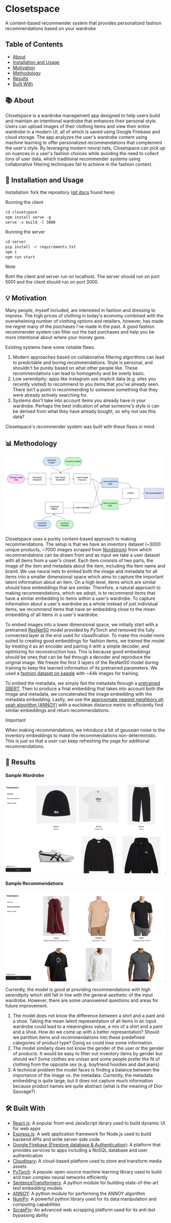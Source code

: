 # Closetspace

A content-based recommender system that provides personalized fashion recommendations based on your wardrobe 

## Table of Contents

- [About](#-About)
- [Installation and Usage](#-Installation-and-Usage)
- [Motivation](#-Motivation)
- [Methodology](#-Methodology)
- [Results](#-Results)
- [Built With](#-Built-With)

## 📚 About
Closetspace is a wardrobe management app designed to help users build and maintain an intentional wardrobe that enhances their personal style. Users can upload images of their clothing items and view their entire wardrobe in a modern UI, all of which is saved using Google Firebase and cloud storage. The app analyzes the user's wardrobe content using machine learning to offer personalized recommendations that complement the user's style. By leveraging modern neural nets, Closetspace can pick up on nuances in a user's fashion choices while avoiding the need to collect tons of user data, which traditional recommender systems using collaborative filtering techniques fail to achieve in the fashion context. 

## 📝 Installation and Usage

Installation: fork the repository ([git docs](https://docs.github.com/en/pull-requests/collaborating-with-pull-requests/working-with-forks/fork-a-repo) found here)

Running the client
```console
cd closetspace
npm install serve -g
serve -s build -l 3000
```


Running the server
```console
cd server
pip install -r requirements.txt
npm i
npm run start
```

> [!NOTE]
> Both the client and server run on localhost. The server should run on port 5001 and the client should run on port 3000.

## 💡 Motivation
Many people, myself included, are interested in fashion and dressing to impress. The high prices of clothing in today's economy combined with the overwhelming number of clothing options and retailers, however, has made me regret many of the purchases I've made in the past. A good fashion recommender system can filter out the bad purchases and help you be more intentional about where your money goes. 


Existing systems have some notable flaws. 
1. Modern approaches based on collaborative filtering algorithms can lead to predictable and boring recommendations. Style is personal, and shouldn't be purely based on what other people like. These recommendations can lead to homogenity and be overly basic.
2. Low serendipity: apps like instagram use implicit data (e.g. sites you recently visited) to recommend to you items that you've already seen. There isn't a point in recommending to someone something that they were already actively searching for.
3. Systems don't take into account items you already have in your wardrobe. Perhaps the best indication of what someone's style is can be derived from what they have already bought, so why not use this data?


Closetspace's recommender system was built with these flaws in mind.

## 📊 Methodology
![Block Diagram](images/block_diagram.jpeg)


Closetspace uses a purely content-based approach to making recommendations. The setup is that we have an inventory dataset (~3000 unique products, ~7000 images scraped from [Nordstrom](https://www.nordstrom.com/)) from which recommendations can be drawn from and as input we take a user dataset with all items from a user's closet. Each item consists of two parts, the image of the item and metadata about the item, including the item name and brand. We use neural nets to embed both the image and metadata for all items into a smaller dimensional space which aims to capture the important latent information about an item. On a high level, items which are similar should have embeddings that are similar. Therefore, a natural approach to making recommendations, which we adopt, is to recommend items that have a similar embedding to items within a user's wardrobe. To capture information about a user's wardrobe as a whole instead of just individual items, we recommend items that have an embedding close to the mean embedding of all items in a user's wardrobe. 


To embed images into a lower dimensional space, we initially start with a pretrained [ResNet50](https://arxiv.org/pdf/1512.03385) model provided by PyTorch and removed the fully connected layer at the end used for classification. To make this model more suited to creating good embeddings for fashion items, we trained the model by treating it as an encoder and pairing it with a simple decoder, and optimizing for reconstruction loss. This is because good embeddings should be ones that can be fed through a decoder and reproduce the original image. We freeze the first 3 layers of the ResNet50 model during training to keep the learned information of its pretrained parameters. We used a [fashion dataset on kaggle](https://www.kaggle.com/datasets/paramaggarwal/fashion-product-images-dataset) with ~44k images for training. 


To embed the metadata, we simply fed the metadata through a [pretrained SBERT](https://huggingface.co/sentence-transformers/all-MiniLM-L6-v2). Then to produce a final embedding that takes into account both the image and metadata, we concatenated the image embedding with the metadata embedding. Lastly, we use the [approximate nearest neighbors oh yeah algorithm (ANNOY)](https://sds-aau.github.io/M3Port19/portfolio/ann/) with a euclidean distance metric to efficiently find similar embeddings and return recommendations.

> [!IMPORTANT]
> When making recommendations, we introduce a bit of gaussian noise to the inventory embeddings to make the recommendations non-deterministic. This is just so that a user can keep refreshing the page for additional recommendations.

## 🎯 Results

#### Sample Wardrobe
![Sample Wardrobe](images/sample_wardrobe.jpg)

#### Sample Recommendations
![Sample Recommendations](images/sample_recommendations.jpg)


Currently, the model is good at providing recommendations with high serendipity which still fall in line with the general aesthetic of the input wardrobe. However, there are some unanswered questions and areas for future improvement.
1. The model does not know the difference between a shirt and a pant and a shoe. Taking the mean latent representation of all items in an input wardrobe could lead to a meaningless value, a mix of a shirt and a pant and a shoe. How do we come up with a better representation? Should we partition items and recommendations into these predefined categories of product type? Doing so could lose some information.
2. The model similarly does not know the gender of the user or the gender of products. It would be easy to filter out inventory items by gender but should we? Some clothes are unisex and some people prefer the fit of clothing from the opposite sex (e.g. boyfriend hoodies and dad jeans).
3. A technical problem the model faces is finding a balance between the importance of the image vs. the metadata. Currently, the metadata embedding is quite large, but it does not capture much information because product names are quite abstract (what is the meaning of Dior Sauvage?).

## 🛠️ Built With

- [React.js](https://react.dev/): A popular front-end JavaScript library used to build dynamic UI for web apps
- [Express.js](https://expressjs.com/): A web application framework for Node.js used to build backend APIs and write server-side code
- [Google Firebase (Firestore database & Authentication)](https://firebase.google.com/): A platform that provides services to apps including a NoSQL database and user authentication
- [Cloudinary](https://cloudinary.com/): A cloud-based platform used to store and transform media assets
- [PyTorch](https://pytorch.org/): A popular open-source machine learning library used to build and train complex neural networks efficiently 
- [SentenceTransformers](https://sbert.net/): A python module for building state-of-the-art text embedding models
- [ANNOY](https://sds-aau.github.io/M3Port19/portfolio/ann/): A python module for performing the ANNOY algorithm
- [NumPy](https://numpy.org/): A powerful python library used for its data manipulation and computing capabilities
- [ScrapFly](https://scrapfly.io/): An advanced web scrapping platform used for its anti-bot bypassing ability
